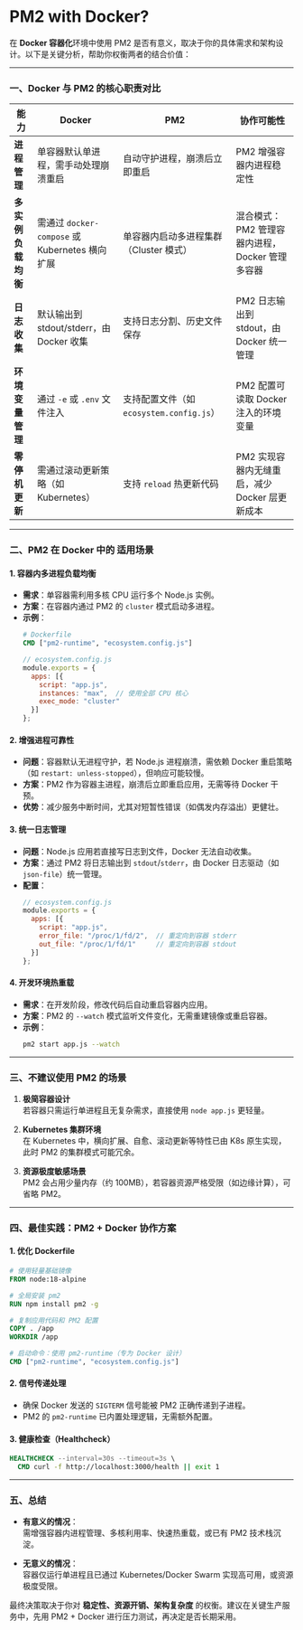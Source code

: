 # PM2 with Docker?
在 **Docker 容器化**环境中使用 PM2 是否有意义，取决于你的具体需求和架构设计。以下是关键分析，帮助你权衡两者的结合价值：

---

### 一、Docker 与 PM2 的核心职责对比
| **能力**               | **Docker**                     | **PM2**                      | **协作可能性**               |
|----------------------|-------------------------------|-----------------------------|--------------------------|
| **进程管理**            | 单容器默认单进程，需手动处理崩溃重启      | 自动守护进程，崩溃后立即重启            | PM2 增强容器内进程稳定性           |
| **多实例负载均衡**         | 需通过 `docker-compose` 或 Kubernetes 横向扩展 | 单容器内启动多进程集群（Cluster 模式）     | 混合模式：PM2 管理容器内进程，Docker 管理多容器 |
| **日志收集**            | 默认输出到 stdout/stderr，由 Docker 收集 | 支持日志分割、历史文件保存             | PM2 日志输出到 stdout，由 Docker 统一管理 |
| **环境变量管理**          | 通过 `-e` 或 `.env` 文件注入        | 支持配置文件（如 `ecosystem.config.js`） | PM2 配置可读取 Docker 注入的环境变量     |
| **零停机更新**           | 需通过滚动更新策略（如 Kubernetes）     | 支持 `reload` 热更新代码            | PM2 实现容器内无缝重启，减少 Docker 层更新成本 |

---

### 二、PM2 在 Docker 中的 **适用场景**
#### 1. **容器内多进程负载均衡**
   - **需求**：单容器需利用多核 CPU 运行多个 Node.js 实例。
   - **方案**：在容器内通过 PM2 的 `cluster` 模式启动多进程。
   - **示例**：
     ```dockerfile
     # Dockerfile
     CMD ["pm2-runtime", "ecosystem.config.js"]
     ```
     ```javascript
     // ecosystem.config.js
     module.exports = {
       apps: [{
         script: "app.js",
         instances: "max",  // 使用全部 CPU 核心
         exec_mode: "cluster"
       }]
     };
     ```

#### 2. **增强进程可靠性**
   - **问题**：容器默认无进程守护，若 Node.js 进程崩溃，需依赖 Docker 重启策略（如 `restart: unless-stopped`），但响应可能较慢。
   - **方案**：PM2 作为容器主进程，崩溃后立即重启应用，无需等待 Docker 干预。
   - **优势**：减少服务中断时间，尤其对短暂性错误（如偶发内存溢出）更健壮。

#### 3. **统一日志管理**
   - **问题**：Node.js 应用若直接写日志到文件，Docker 无法自动收集。
   - **方案**：通过 PM2 将日志输出到 `stdout`/`stderr`，由 Docker 日志驱动（如 `json-file`）统一管理。
   - **配置**：
     ```javascript
     // ecosystem.config.js
     module.exports = {
       apps: [{
         script: "app.js",
         error_file: "/proc/1/fd/2",  // 重定向到容器 stderr
         out_file: "/proc/1/fd/1"     // 重定向到容器 stdout
       }]
     };
     ```

#### 4. **开发环境热重载**
   - **需求**：在开发阶段，修改代码后自动重启容器内应用。
   - **方案**：PM2 的 `--watch` 模式监听文件变化，无需重建镜像或重启容器。
   - **示例**：
     ```bash
     pm2 start app.js --watch
     ```

---

### 三、**不建议使用 PM2** 的场景
1. **极简容器设计**  
   若容器只需运行单进程且无复杂需求，直接使用 `node app.js` 更轻量。

2. **Kubernetes 集群环境**  
   在 Kubernetes 中，横向扩展、自愈、滚动更新等特性已由 K8s 原生实现，此时 PM2 的集群模式可能冗余。

3. **资源极度敏感场景**  
   PM2 会占用少量内存（约 100MB），若容器资源严格受限（如边缘计算），可省略 PM2。

---

### 四、最佳实践：PM2 + Docker 协作方案
#### 1. **优化 Dockerfile**
   ```dockerfile
   # 使用轻量基础镜像
   FROM node:18-alpine

   # 全局安装 pm2
   RUN npm install pm2 -g

   # 复制应用代码和 PM2 配置
   COPY . /app
   WORKDIR /app

   # 启动命令：使用 pm2-runtime（专为 Docker 设计）
   CMD ["pm2-runtime", "ecosystem.config.js"]
   ```

#### 2. **信号传递处理**
   - 确保 Docker 发送的 `SIGTERM` 信号能被 PM2 正确传递到子进程。
   - PM2 的 `pm2-runtime` 已内置处理逻辑，无需额外配置。

#### 3. **健康检查**（Healthcheck）
   ```dockerfile
   HEALTHCHECK --interval=30s --timeout=3s \
     CMD curl -f http://localhost:3000/health || exit 1
   ```

---

### 五、总结
- **有意义的情况**：  
  需增强容器内进程管理、多核利用率、快速热重载，或已有 PM2 技术栈沉淀。

- **无意义的情况**：  
  容器仅运行单进程且已通过 Kubernetes/Docker Swarm 实现高可用，或资源极度受限。

最终决策取决于你对 **稳定性、资源开销、架构复杂度** 的权衡。建议在关键生产服务中，先用 PM2 + Docker 进行压力测试，再决定是否长期采用。